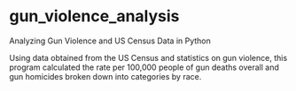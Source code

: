 # gun_violence_analysis
Analyzing Gun Violence and US Census Data in Python

Using data obtained from the US Census and statistics on gun violence, this program calculated the rate per 100,000 people of gun deaths overall and gun homicides broken down into categories by race. 
